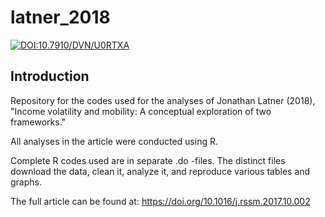 # latner_2018

[![DOI:10.7910/DVN/U0RTXA](http://img.shields.io/badge/DOI-10.7910/DVN/I8QMVS.425840-B31B1B.svg)](https://doi.org/10.7910/DVN/I8QMVS)

## Introduction

Repository for the codes used for the analyses of Jonathan Latner (2018), "Income volatility and mobility: A conceptual exploration of two frameworks."

All analyses in the article were conducted using R. 

Complete R codes used are in separate .do -files.  The distinct files download the data, clean it, analyze it, and reproduce various tables and graphs.

The full article can be found at: https://doi.org/10.1016/j.rssm.2017.10.002
